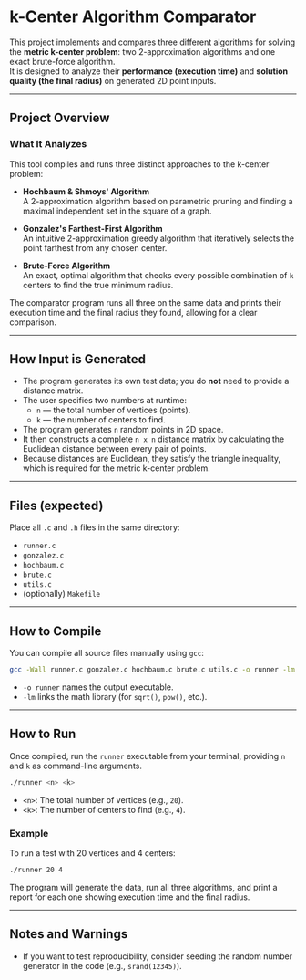# k-Center Algorithm Comparator

This project implements and compares three different algorithms for solving the **metric k-center problem**: two 2-approximation algorithms and one exact brute-force algorithm.  
It is designed to analyze their **performance (execution time)** and **solution quality (the final radius)** on generated 2D point inputs.

---

## Project Overview

### What It Analyzes
This tool compiles and runs three distinct approaches to the k-center problem:

- **Hochbaum & Shmoys' Algorithm**  
  A 2-approximation algorithm based on parametric pruning and finding a maximal independent set in the square of a graph.

- **Gonzalez's Farthest-First Algorithm**  
  An intuitive 2-approximation greedy algorithm that iteratively selects the point farthest from any chosen center.

- **Brute-Force Algorithm**  
  An exact, optimal algorithm that checks every possible combination of `k` centers to find the true minimum radius.

The comparator program runs all three on the same data and prints their execution time and the final radius they found, allowing for a clear comparison.

---

## How Input is Generated

- The program generates its own test data; you do **not** need to provide a distance matrix.
- The user specifies two numbers at runtime:
  - `n` — the total number of vertices (points).
  - `k` — the number of centers to find.
- The program generates `n` random points in 2D space.
- It then constructs a complete `n x n` distance matrix by calculating the Euclidean distance between every pair of points.
- Because distances are Euclidean, they satisfy the triangle inequality, which is required for the metric k-center problem.

---

## Files (expected)

Place all `.c` and `.h` files in the same directory:

- `runner.c`
- `gonzalez.c`
- `hochbaum.c`
- `brute.c`
- `utils.c`
- (optionally) `Makefile`

---

## How to Compile

You can compile all source files manually using `gcc`:

```bash
gcc -Wall runner.c gonzalez.c hochbaum.c brute.c utils.c -o runner -lm
```

- `-o runner` names the output executable.
- `-lm` links the math library (for `sqrt()`, `pow()`, etc.).

---

## How to Run

Once compiled, run the `runner` executable from your terminal, providing `n` and `k` as command-line arguments.

```bash
./runner <n> <k>
```

- `<n>`: The total number of vertices (e.g., `20`).
- `<k>`: The number of centers to find (e.g., `4`).

### Example

To run a test with 20 vertices and 4 centers:

```bash
./runner 20 4
```

The program will generate the data, run all three algorithms, and print a report for each one showing execution time and the final radius.

---

## Notes and Warnings

- If you want to test reproducibility, consider seeding the random number generator in the code (e.g., `srand(12345)`).

